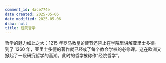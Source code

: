 ```yaml
---
comment_id: 4ace774e
date created: 2025-05-06
date modified: 2025-05-06
draw: null
title: 经院哲学
---
```

哲学的魅力如此之大：1215 年罗马教皇的使节还禁止在学院里讲解亚里士多德。到了 1260 年，亚里士多德的著作就已经成了每个教会学校的必修课。这在欧洲又掀起了一段研究哲学的高潮。此时的哲学被称作“经院哲学”。
